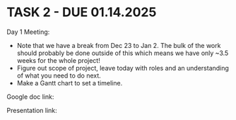 # TASK 2 - DUE 01.14.2025


Day 1 Meeting:
- Note that we have a break from Dec 23 to Jan 2. The bulk of the work should probably be done outside of this which means we have only ~3.5 weeks for the whole project!
- Figure out scope of project, leave today with roles and an understanding of what you need to do next.
- Make a Gantt chart to set a timeline.

Google doc link:

Presentation link:
